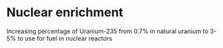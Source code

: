 # Nuclear enrichment

Increasing percentage of Uranium-235 from 0.7% in natural uranium to 3-5% to
use for fuel in nuclear reactors

